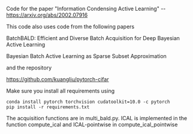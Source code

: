 

Code for the paper "Information Condensing Active Learning" -- https://arxiv.org/abs/2002.07916

This code also uses code from the following papers

BatchBALD: Efficient and Diverse Batch Acquisition for Deep Bayesian Active Learning

Bayesian Batch Active Learning as Sparse Subset Approximation

and the repository

https://github.com/kuangliu/pytorch-cifar

Make sure you install all requirements using

```
conda install pytorch torchvision cudatoolkit=10.0 -c pytorch
pip install -r requirements.txt
```

The acquisition functions are in multi_bald.py. ICAL is implemented in the function compute_ical and ICAL-pointwise in compute_ical_pointwise

